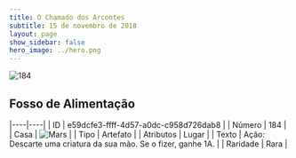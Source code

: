 ```yaml
---
title: O Chamado dos Arcontes
subtitle: 15 de novembro de 2018
layout: page
show_sidebar: false
hero_image: ../hero.png
---
```


![184](https://cdn.keyforgegame.com/media/card_front/pt/341_184_8MM9F8HJV6HG_pt.png)

## Fosso de Alimentação

|----|----|
| ID | e59dcfe3-ffff-4d57-a0dc-c958d726dab8 |
| Número | 184 |
| Casa | ![Mars](https://archonarcana.com/images/thumb/d/de/Mars.png/22px-Mars.png "Marte") |
| Tipo | Artefato |
| Atributos | Lugar |
| Texto | Ação: Descarte uma criatura da sua mão.  Se o fizer, ganhe 1A. |
| Raridade | Rara |
